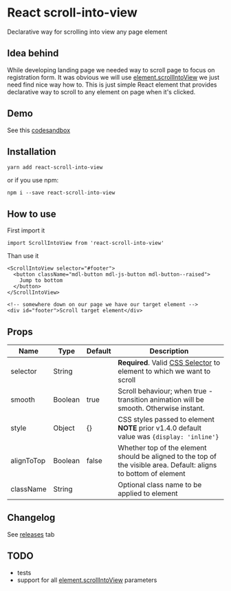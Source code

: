 # React scroll-into-view
Declarative way for scrolling into view any page element

## Idea behind
While developing landing page we needed way to scroll page to focus on registration form. It was obvious we will use [element.scrollIntoView](https://developer.mozilla.org/en-US/docs/Web/API/Element/scrollIntoView) we just need find nice way how to.
This is just simple React element that provides declarative way to scroll to any element on page when it's clicked.

## Demo
See this [codesandbox](https://codesandbox.io/s/14lxm6jmm7)

## Installation
```
yarn add react-scroll-into-view
```
or if you use npm:
```
npm i --save react-scroll-into-view
```

## How to use
First import it
```
import ScrollIntoView from 'react-scroll-into-view'
```

Than use it
```
<ScrollIntoView selector="#footer">
  <button className="mdl-button mdl-js-button mdl-button--raised">
    Jump to bottom
  </button>
</ScrollIntoView>

<!-- somewhere down on our page we have our target element -->
<div id="footer">Scroll target element</div>
```

## Props
| Name | Type | Default | Description
| --- | --- | --- | ---
| selector | String | | **Required**. Valid [CSS Selector](https://developer.mozilla.org/en-US/docs/Web/CSS/CSS_Selectors) to element to which we want to scroll
| smooth | Boolean | true | Scroll behaviour; when true - transition animation will be smooth. Otherwise instant.
| style | Object | {} | CSS styles passed to element <br>**NOTE** prior v1.4.0 default value was `{display: 'inline'}`
| alignToTop | Boolean | false | Whether top of the element should be aligned to the top of the visible area. Default: aligns to bottom of element
| className | String | | Optional class name to be applied to element

## Changelog
See [releases](https://github.com/dominikbulaj/react-scroll-into-view/releases) tab

## TODO
* tests
* support for all [element.scrollIntoView](https://developer.mozilla.org/en-US/docs/Web/API/Element/scrollIntoView) parameters